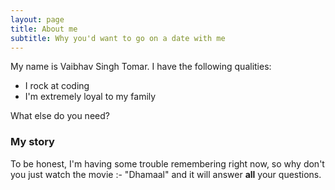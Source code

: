 ```yaml
---
layout: page
title: About me
subtitle: Why you'd want to go on a date with me
---
```


My name is Vaibhav Singh Tomar. I have the following qualities:

- I rock at coding
- I'm extremely loyal to my family

What else do you need?

### My story

To be honest, I'm having some trouble remembering right now, so why don't you just watch the movie :- "Dhamaal" and it will answer **all** your questions.
